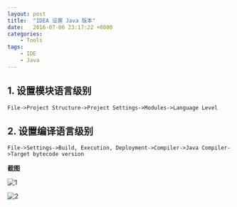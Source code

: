 ```yaml
---
layout: post
title:  "IDEA 设置 Java 版本"
date:   2016-07-06 23:17:22 +0800
categories:
    - Tools
tags:
    - IDE
    - Java
---
```


## 1. 设置模块语言级别

`File->Project Structure->Project Settings->Modules->Language Level`

<!-- more -->

## 2. 设置编译语言级别

`File->Settings->Build, Execution, Deployment->Compiler->Java Compiler->Target bytecode version`

**截图**

![1](/images/idea-set-java-version-1.jpg)

![2](/images/idea-set-java-version-2.jpg)
